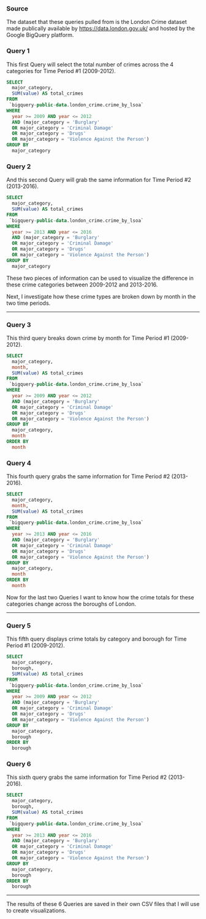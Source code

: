 ### Source

The dataset that these queries pulled from is the London Crime dataset made publically available by https://data.london.gov.uk/ and hosted by the Google BigQuery platform.

### Query 1

This first Query will select the total number of crimes across the 4 categories for Time Period #1 (2009-2012).

```sql
SELECT 
  major_category,
  SUM(value) AS total_crimes
FROM
 `bigquery-public-data.london_crime.crime_by_lsoa`
WHERE
  year >= 2009 AND year <= 2012
  AND (major_category = 'Burglary' 
  OR major_category = 'Criminal Damage'
  OR major_category = 'Drugs'
  OR major_category = 'Violence Against the Person')
GROUP BY
  major_category
```

### Query 2

And this second Query will grab the same information for Time Period #2 (2013-2016).

```sql
SELECT 
  major_category,
  SUM(value) AS total_crimes
FROM
 `bigquery-public-data.london_crime.crime_by_lsoa`
WHERE
  year >= 2013 AND year <= 2016
  AND (major_category = 'Burglary' 
  OR major_category = 'Criminal Damage'
  OR major_category = 'Drugs'
  OR major_category = 'Violence Against the Person')
GROUP BY
  major_category
```

These two pieces of information can be used to visualize the difference in these crime categories between 2009-2012 and 2013-2016.

Next, I investigate how these crime types are broken down by month in the two time periods.

---

### Query 3

This third query breaks down crime by month for Time Period #1 (2009-2012).

```sql
SELECT 
  major_category,
  month,
  SUM(value) AS total_crimes
FROM
 `bigquery-public-data.london_crime.crime_by_lsoa`
WHERE
  year >= 2009 AND year <= 2012
  AND (major_category = 'Burglary' 
  OR major_category = 'Criminal Damage'
  OR major_category = 'Drugs'
  OR major_category = 'Violence Against the Person')
GROUP BY
  major_category,
  month
ORDER BY
  month
```

### Query 4

This fourth query grabs the same information for Time Period #2 (2013-2016).

```sql
SELECT 
  major_category,
  month,
  SUM(value) AS total_crimes
FROM
 `bigquery-public-data.london_crime.crime_by_lsoa`
WHERE
  year >= 2013 AND year <= 2016
  AND (major_category = 'Burglary' 
  OR major_category = 'Criminal Damage'
  OR major_category = 'Drugs'
  OR major_category = 'Violence Against the Person')
GROUP BY
  major_category,
  month
ORDER BY
  month
```

Now for the last two Queries I want to know how the crime totals for these categories change across the boroughs of London.

---

### Query 5

This fifth query displays crime totals by category and borough for Time Period #1 (2009-2012).

```sql
SELECT 
  major_category,
  borough,
  SUM(value) AS total_crimes
FROM
 `bigquery-public-data.london_crime.crime_by_lsoa`
WHERE
  year >= 2009 AND year <= 2012
  AND (major_category = 'Burglary' 
  OR major_category = 'Criminal Damage'
  OR major_category = 'Drugs'
  OR major_category = 'Violence Against the Person')
GROUP BY
  major_category,
  borough
ORDER BY
  borough
```

### Query 6

This sixth query grabs the same information for Time Period #2 (2013-2016).

```sql
SELECT 
  major_category,
  borough,
  SUM(value) AS total_crimes
FROM
 `bigquery-public-data.london_crime.crime_by_lsoa`
WHERE
  year >= 2013 AND year <= 2016
  AND (major_category = 'Burglary' 
  OR major_category = 'Criminal Damage'
  OR major_category = 'Drugs'
  OR major_category = 'Violence Against the Person')
GROUP BY
  major_category,
  borough
ORDER BY
  borough
```

---

The results of these 6 Queries are saved in their own CSV files that I will use to create visualizations.

